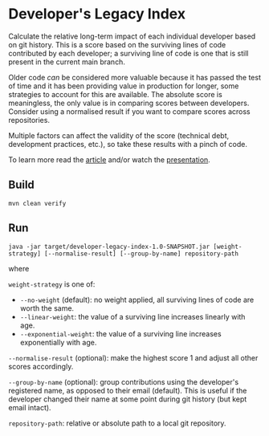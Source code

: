 # Developer's Legacy Index

Calculate the relative long-term impact of each individual developer based on git history. This is a score based on the surviving lines of
code contributed by each developer; a surviving line of code is one that is still present in the current main branch.

Older code _can_ be considered more valuable because it has passed the test of time and it has been providing value in production for
longer, some strategies to account for this are available. The absolute score is meaningless, the only value is in comparing scores between
developers. Consider using a normalised result if you want to compare scores across repositories.

Multiple factors can affect the validity of the score (technical debt, development practices, etc.), so take these results with a pinch of
code.

To learn more read the [article](https://www.javaadvent.com/2021/12/using-jgit-to-analyse-the-legacy-of-individual-developers.html) and/or watch the [presentation](https://youtu.be/kvn3NY5_ITQ).

## Build

```
mvn clean verify
```

## Run

```
java -jar target/developer-legacy-index-1.0-SNAPSHOT.jar [weight-strategy] [--normalise-result] [--group-by-name] repository-path
```

where

`weight-strategy` is one of:

- `--no-weight` (default): no weight applied, all surviving lines of code are worth the same.
- `--linear-weight`: the value of a surviving line increases linearly with age.
- `--exponential-weight`: the value of a surviving line increases exponentially with age.

`--normalise-result` (optional): make the highest score 1 and adjust all other scores accordingly.

`--group-by-name` (optional): group contributions using the developer's registered name, as opposed to their email (default). This is useful
if the developer changed their name at some point during git history (but kept email intact).

`repository-path`: relative or absolute path to a local git repository.
